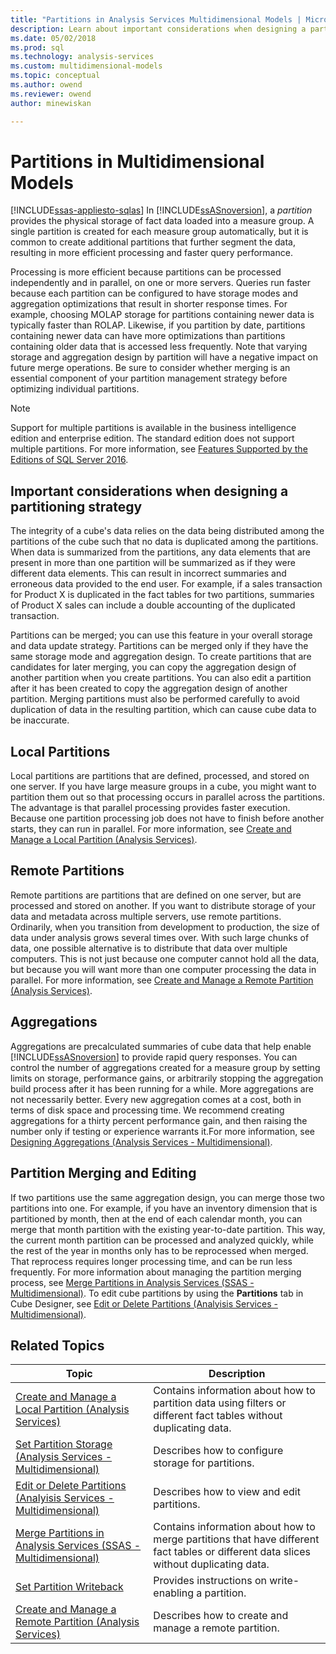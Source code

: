 ```yaml
---
title: "Partitions in Analysis Services Multidimensional Models | Microsoft Docs"
description: Learn about important considerations when designing a partitioning strategy for multidimensional models.
ms.date: 05/02/2018
ms.prod: sql
ms.technology: analysis-services
ms.custom: multidimensional-models
ms.topic: conceptual
ms.author: owend
ms.reviewer: owend
author: minewiskan

---
```

# Partitions in Multidimensional Models
[!INCLUDE[ssas-appliesto-sqlas](../includes/ssas-appliesto-sqlas.md)]
  In [!INCLUDE[ssASnoversion](../includes/ssasnoversion-md.md)], a *partition* provides the physical storage of fact data loaded into a measure group. A single partition is created for each measure group automatically, but it is common to create additional partitions that further segment the data, resulting in more efficient processing and faster query performance.  
  
 Processing is more efficient because partitions can be processed independently and in parallel, on one or more servers. Queries run faster because each partition can be configured to have storage modes and aggregation optimizations that result in shorter response times. For example, choosing MOLAP storage for partitions containing newer data is typically faster than ROLAP. Likewise, if you partition by date, partitions containing newer data can have more optimizations than partitions containing older data that is accessed less frequently. Note that varying storage and aggregation design by partition will have a negative impact on future merge operations. Be sure to consider whether merging is an essential component of your partition management strategy before optimizing individual partitions.  
  
> [!NOTE]  
>  Support for multiple partitions is available in the business intelligence edition and enterprise edition. The standard edition does not support multiple partitions. For more information, see [Features Supported by the Editions of SQL Server 2016](../../analysis-services/analysis-services-features-supported-by-the-editions-of-sql-server-2016.md).  
  
## Important considerations when designing a partitioning strategy  
 The integrity of a cube's data relies on the data being distributed among the partitions of the cube such that no data is duplicated among the partitions. When data is summarized from the partitions, any data elements that are present in more than one partition will be summarized as if they were different data elements. This can result in incorrect summaries and erroneous data provided to the end user. For example, if a sales transaction for Product X is duplicated in the fact tables for two partitions, summaries of Product X sales can include a double accounting of the duplicated transaction.  
  
 Partitions can be merged; you can use this feature in your overall storage and data update strategy. Partitions can be merged only if they have the same storage mode and aggregation design. To create partitions that are candidates for later merging, you can copy the aggregation design of another partition when you create partitions. You can also edit a partition after it has been created to copy the aggregation design of another partition. Merging partitions must also be performed carefully to avoid duplication of data in the resulting partition, which can cause cube data to be inaccurate.  
  
## Local Partitions  
 Local partitions are partitions that are defined, processed, and stored on one server. If you have large measure groups in a cube, you might want to partition them out so that processing occurs in parallel across the partitions. The advantage is that parallel processing provides faster execution. Because one partition processing job does not have to finish before another starts, they can run in parallel. For more information, see [Create and Manage a Local Partition &#40;Analysis Services&#41;](../../analysis-services/multidimensional-models/create-and-manage-a-local-partition-analysis-services.md).  
  
## Remote Partitions  
 Remote partitions are partitions that are defined on one server, but are processed and stored on another. If you want to distribute storage of your data and metadata across multiple servers, use remote partitions. Ordinarily, when you transition from development to production, the size of data under analysis grows several times over. With such large chunks of data, one possible alternative is to distribute that data over multiple computers. This is not just because one computer cannot hold all the data, but because you will want more than one computer processing the data in parallel. For more information, see [Create and Manage a Remote Partition &#40;Analysis Services&#41;](../../analysis-services/multidimensional-models/create-and-manage-a-remote-partition-analysis-services.md).  
  
## Aggregations  
 Aggregations are precalculated summaries of cube data that help enable [!INCLUDE[ssASnoversion](../includes/ssasnoversion-md.md)] to provide rapid query responses. You can control the number of aggregations created for a measure group by setting limits on storage, performance gains, or arbitrarily stopping the aggregation build process after it has been running for a while. More aggregations are not necessarily better. Every new aggregation comes at a cost, both in terms of disk space and processing time. We recommend creating aggregations for a thirty percent performance gain, and then raising the number only if testing or experience warrants it.For more information, see [Designing Aggregations &#40;Analysis Services - Multidimensional&#41;](../../analysis-services/multidimensional-models/designing-aggregations-analysis-services-multidimensional.md).  
  
## Partition Merging and Editing  
 If two partitions use the same aggregation design, you can merge those two partitions into one. For example, if you have an inventory dimension that is partitioned by month, then at the end of each calendar month, you can merge that month partition with the existing year-to-date partition. This way, the current month partition can be processed and analyzed quickly, while the rest of the year in months only has to be reprocessed when merged. That reprocess requires longer processing time, and can be run less frequently. For more information about managing the partition merging process, see [Merge Partitions in Analysis Services &#40;SSAS - Multidimensional&#41;](../../analysis-services/multidimensional-models/merge-partitions-in-analysis-services-ssas-multidimensional.md). To edit cube partitions by using the **Partitions** tab in Cube Designer, see [Edit or Delete Partitions &#40;Analyisis Services - Multidimensional&#41;](../../analysis-services/multidimensional-models/edit-or-delete-partitions-analyisis-services-multidimensional.md).  
  
## Related Topics  
  
|Topic|Description|  
|-----------|-----------------|  
|[Create and Manage a Local Partition &#40;Analysis Services&#41;](../../analysis-services/multidimensional-models/create-and-manage-a-local-partition-analysis-services.md)|Contains information about how to partition data using filters or different fact tables without duplicating data.|  
|[Set Partition Storage &#40;Analysis Services - Multidimensional&#41;](../../analysis-services/multidimensional-models/set-partition-storage-analysis-services-multidimensional.md)|Describes how to configure storage for partitions.|  
|[Edit or Delete Partitions &#40;Analyisis Services - Multidimensional&#41;](../../analysis-services/multidimensional-models/edit-or-delete-partitions-analyisis-services-multidimensional.md)|Describes how to view and edit partitions.|  
|[Merge Partitions in Analysis Services &#40;SSAS - Multidimensional&#41;](../../analysis-services/multidimensional-models/merge-partitions-in-analysis-services-ssas-multidimensional.md)|Contains information about how to merge partitions that have different fact tables or different data slices without duplicating data.|  
|[Set Partition Writeback](../../analysis-services/multidimensional-models/set-partition-writeback.md)|Provides instructions on write-enabling a partition.|  
|[Create and Manage a Remote Partition &#40;Analysis Services&#41;](../../analysis-services/multidimensional-models/create-and-manage-a-remote-partition-analysis-services.md)|Describes how to create and manage a remote partition.|  
  
  
